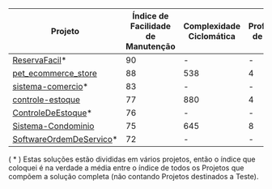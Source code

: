 | Projeto | Índice de Facilidade de Manutenção | Complexidade Ciclomática | Profundidade de Herança | Acoplamento de Classes | Linhas de Código|
| ---------- | ---------- | ---------- | ---------- | ---------- | ---------- |
| [ReservaFacil](https://github.com/matheushps/ReservaFacil)*                      |90|-|-|-|1182|
| [pet_ecommerce_store](https://github.com/SarahSchoonmaker/pet_ecommerce_store)   |88|538|4|230|1026|
| [sistema-comercio](https://github.com/felipeaugustox/sistema-comercio)*          |83|-|-|-|518|
| [controle-estoque](https://github.com/ranieresilva/controle-estoque)             |77|880|4|192|1626|
| [ControleDeEstoque](https://github.com/jrrnet/ControleDeEstoque)*                |76|-|-|-|1097|
| [Sistema-Condominio](https://github.com/gabrielfigueira/Sistema-Condominio)      |75|645|8|132|3854|
| [SoftwareOrdemDeServico](https://github.com/CristianoRC/SoftwareOrdemDeServico)* |72|-|-|-|4233|

( * ) Estas soluções estão divididas em vários projetos, então o índice que coloquei é na verdade a média entre o índice de todos os Projetos que compõem a solução completa (não contando Projetos destinados a Teste).
